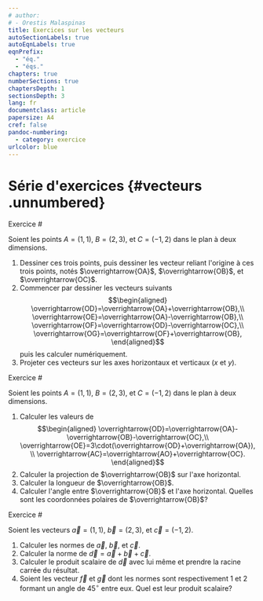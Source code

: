 ```yaml
---
# author:
# - Orestis Malaspinas
title: Exercices sur les vecteurs
autoSectionLabels: true
autoEqnLabels: true
eqnPrefix: 
  - "éq."
  - "éqs."
chapters: true
numberSections: true
chaptersDepth: 1
sectionsDepth: 3
lang: fr
documentclass: article
papersize: A4
cref: false
pandoc-numbering:
  - category: exercice
urlcolor: blue
---
```


Série d'exercices {#vecteurs .unnumbered}
=================

Exercice #

Soient les points $A=(1,1)$, $B=(2,3)$, et $C=(-1,2)$ dans le plan à deux dimensions. 

1. Dessiner ces trois points, puis dessiner les vecteur reliant l'origine à ces trois points, notés $\overrightarrow{OA}$, $\overrightarrow{OB}$, et $\overrightarrow{OC}$.
2. Commencer par dessiner les vecteurs suivants 
$$\begin{aligned}
\overrightarrow{OD}=\overrightarrow{OA}+\overrightarrow{OB},\\
\overrightarrow{OE}=\overrightarrow{OA}-\overrightarrow{OB},\\
\overrightarrow{OF}=\overrightarrow{OD}-\overrightarrow{OC},\\
\overrightarrow{OG}=\overrightarrow{OF}+\overrightarrow{OB},
\end{aligned}$$
puis les calculer numériquement.
3. Projeter ces vecteurs sur les axes horizontaux et verticaux ($x$ et $y$).

<!-- Solution # -->

Exercice #

Soient les points $A=(1,1)$, $B=(2,3)$, et $C=(-1,2)$ dans le plan à deux dimensions. 

1. Calculer les valeurs de 
$$\begin{aligned}
\overrightarrow{OD}=\overrightarrow{OA}-\overrightarrow{OB}-\overrightarrow{OC},\\
\overrightarrow{OE}=3\cdot(\overrightarrow{OD}+\overrightarrow{OA}),\\
\overrightarrow{AC}=\overrightarrow{AO}+\overrightarrow{OC}.
\end{aligned}$$
2. Calculer la projection de $\overrightarrow{OB}$ sur l'axe horizontal.
3. Calculer la longueur de $\overrightarrow{OB}$.
4. Calculer l'angle entre $\overrightarrow{OB}$ et l'axe horizontal. Quelles sont les coordonnées polaires de $\overrightarrow{OB}$?

<!-- Solution # -->

Exercice #

Soient les vecteurs $\vec{a}=(1,1)$, $\vec{b}=(2,3)$, et $\vec c=(-1,2)$.

1. Calculer les normes de $\vec{a}$, $\vec{b}$, et $\vec{c}$.
2. Calculer la norme de $\vec{d}=\vec{a}+\vec{b}+\vec{c}$.
3. Calculer le produit scalaire de $\vec{d}$ avec lui même et prendre la racine carrée du résultat.
4. Soient les vecteur $\vec{f}$ et $\vec{g}$ dont les normes sont respectivement $1$ et $2$ formant un angle de $45^\circ$ entre eux. Quel est leur produit scalaire?

<!-- Solution # -->
